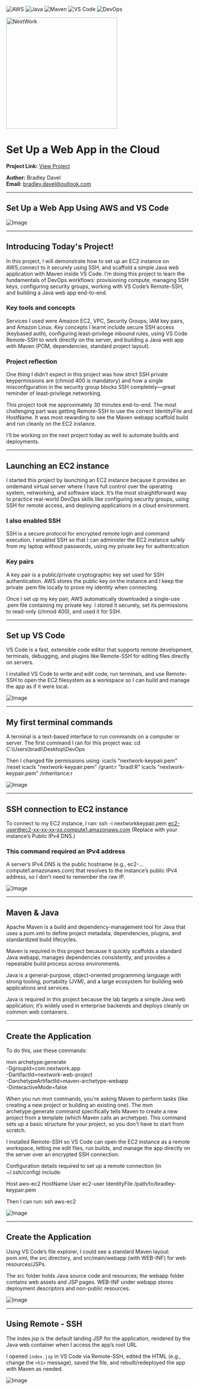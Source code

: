 <!-- Badges -->
![AWS](https://img.shields.io/badge/AWS-EC2-orange?logo=amazon-aws&logoColor=white)
![Java](https://img.shields.io/badge/Java-17-blue?logo=java&logoColor=white)
![Maven](https://img.shields.io/badge/Maven-Build-red?logo=apachemaven&logoColor=white)
![VS Code](https://img.shields.io/badge/Editor-VS%20Code-0078d7?logo=visualstudiocode&logoColor=white)
![DevOps](https://img.shields.io/badge/DevOps-Learning-success?logo=githubactions&logoColor=white)


<img src="https://cdn.prod.website-files.com/677c400686e724409a5a7409/6790ad949cf622dc8dcd9fe4_nextwork-logo-leather.svg" alt="NextWork" width="300" />

# Set Up a Web App in the Cloud

**Project Link:** [View Project](http://learn.nextwork.org/projects/aws-devops-vscode)

**Author:** Bradley Davel  
**Email:** bradley.davel@outlook.com

---

## Set Up a Web App Using AWS and VS Code

![Image](http://learn.nextwork.org/sparkling_indigo_heroic_bat/uploads/aws-devops-vscode_7a1de541)

---

## Introducing Today's Project!

In this project, I will demonstrate how to set up an EC2 instance on AWS,connect to it securely using SSH, and scaffold a simple Java web application with Maven inside VS Code. I’m doing this project to learn the fundamentals of DevOps workflows: provisioning compute, managing SSH keys, configuring security groups, working with VS Code’s Remote-SSH, and building a Java web app end-to-end.

### Key tools and concepts

Services I used were Amazon EC2, VPC, Security Groups, IAM key pairs, and Amazon Linux. Key concepts I learnt include secure SSH access (keybased auth), configuring least-privilege inbound rules, using VS Code Remote-SSH to work directly on the server, and building a Java web app with Maven (POM, dependencies, standard project layout).

### Project reflection

One thing I didn’t expect in this project was how strict SSH private keypermissions are (chmod 400 is mandatory) and how a single misconfiguration in the security group blocks SSH completely—great reminder of least-privilege networking.

This project took me approximately 30 minutes end-to-end. The most challenging part was getting Remote-SSH to use the correct IdentityFile and HostName. It was most rewarding to see the Maven webapp scaffold build and run cleanly on the EC2 instance.


I'll be working on the next project today as well to automate builds and deployments.

---

## Launching an EC2 instance

I started this project by launching an EC2 instance because it provides an ondemand virtual server where I have full control over the operating system,
networking, and software stack. It’s the most straightforward way to practice
real-world DevOps skills like configuring security groups, using SSH for remote
access, and deploying applications in a cloud environment.

### I also enabled SSH

SSH is a secure protocol for encrypted remote login and command
execution. I enabled SSH so that I can administer the EC2 instance safely from my laptop without passwords, using my private key for authentication

### Key pairs

A key pair is a public/private cryptographic key set used for SSH
authentication. AWS stores the public key on the instance and I keep the private .pem file locally to prove my identity when connecting.


Once I set up my key pair, AWS automatically downloaded a single-use .pem file containing my private key. I stored it securely, set its permissions to read-only (chmod 400), and used it for SSH.


---

## Set up VS Code

VS Code is a fast, extensible code editor that supports remote development, terminals, debugging, and plugins like Remote-SSH for editing files directly
on servers.


I installed VS Code to write and edit code, run terminals, and use Remote-SSH to open the EC2 filesystem as a workspace so I can build and manage the app as if it were local.

![Image](http://learn.nextwork.org/sparkling_indigo_heroic_bat/uploads/aws-devops-vscode_53d05e68)

---

## My first terminal commands

A terminal is a text-based interface to run commands on a computer or server. The first command I ran for this project was: cd C:\Users\bradl\Desktop\DevOps


Then I changed file permissions using: icacls
"nextwork-keypair.pem" /reset icacls
"nextwork-keypair.pem" /grant:r "bradl:R"
icacls "nextwork-keypair.pem" /inheritance:r

![Image](http://learn.nextwork.org/sparkling_indigo_heroic_bat/uploads/aws-devops-vscode_9328ada1)

---

## SSH connection to EC2 instance

To connect to my EC2 instance, I ran: ssh -i nextworkkeypair.pem ec2-user@ec2-xx-xx-xx-xx.compute1.amazonaws.com (Replace with your instance’s
Public IPv4 DNS.)

### This command required an IPv4 address

A server’s IPv4 DNS is the public hostname (e.g., ec2-…compute1.amazonaws.com) that resolves to the instance’s public IPv4 address, so I don’t need to remember the raw IP.

![Image](http://learn.nextwork.org/sparkling_indigo_heroic_bat/uploads/aws-devops-vscode_e3069dca)

---

## Maven & Java

Apache Maven is a build and dependency-management tool for Java that uses a pom.xml to define project metadata, dependencies, plugins, and standardized build lifecycles.


Maven is required in this project because it quickly scaffolds a standard Java webapp, manages dependencies consistently, and provides a repeatable build process across environments.


Java is a general-purpose, object-oriented programming language with strong tooling, portability (JVM), and a large ecosystem for building web applications
and services.


Java is required in this project because the lab targets a simple Java web application; it’s widely used in enterprise backends and deploys cleanly on common web containers.

---

## Create the Application

To do this, use these
commands: 

mvn archetype:generate \
-DgroupId=com.nextwork.app \
-DartifactId=nextwork-web-project \
-DarchetypeArtifactId=maven-archetype-webapp \
-DinteractiveMode=false

When you run mvn commands, you're asking Maven to perform tasks (like creating a new project or building an existing one). The mvn archetype:generate command specifically tells Maven to create a new project from a template (which Maven calls an archetype). This command sets up a basic structure for your project, so you don't have to start from scratch.

I installed Remote-SSH so VS Code can open the EC2 instance as a remote workspace, letting me edit files, run builds, and manage the app directly on the server over an encrypted SSH connection.

Configuration details required to set up a remote connection (in ~/.ssh/config) include:

Host aws-ec2
HostName <your-public-IPv4-DNS>
User ec2-user
IdentityFile /path/to/bradley-keypair.pem

Then I can run: ssh aws-ec2

![Image](http://learn.nextwork.org/sparkling_indigo_heroic_bat/uploads/aws-devops-vscode_2939cf01)

---

## Create the Application

Using VS Code’s file explorer, I could see a standard Maven layout: pom.xml, the src directory, and src/main/webapp (with WEB-INF) for web resources/JSPs.

The src folder holds Java source code and resources; the webapp folder contains web assets and JSP pages. WEB-INF under webapp stores deployment descriptors and non-public resources.

![Image](http://learn.nextwork.org/sparkling_indigo_heroic_bat/uploads/aws-devops-vscode_45f91fd7)

---

## Using Remote - SSH

The index.jsp is the default landing JSP for the application, rendered by the Java web container when I access the app’s root URL

I opened `index.jsp` in VS Code via Remote-SSH, edited the HTML (e.g., change the `<h1>` message), saved the file, and rebuilt/redeployed the app with Maven as needed.

![Image](http://learn.nextwork.org/sparkling_indigo_heroic_bat/uploads/aws-devops-vscode_7a1de541)


